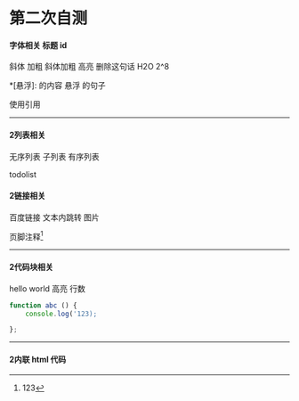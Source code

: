 # 第二次自测
#### 字体相关 标题 id
斜体
加粗
斜体加粗
高亮
删除这句话
H2O
2^8

*[悬浮]: 的内容
悬浮 的句子

使用引用

---

#### 2列表相关

无序列表
子列表
有序列表

todolist


#### 2链接相关

百度链接
文本内跳转
图片


页脚注释[^1]
[^1]: 123

---

#### 2代码块相关
hello world
高亮 行数
```js {line-numbers highlight=[1-1 2-2]}
function abc () {
    console.log('123);

};
```
---

#### 2内联 html 代码





